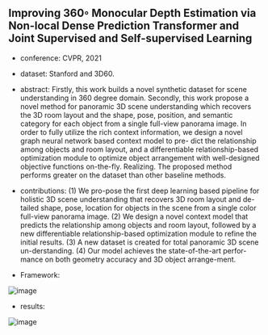 ## Improving 360◦ Monocular Depth Estimation via Non-local Dense Prediction Transformer and Joint Supervised and Self-supervised Learning
- conference: CVPR, 2021

- dataset: Stanford and 3D60.

- abstract: Firstly, this work builds a novel synthetic dataset for scene understanding in 360 degree domain. Secondly, this work propose a novel method for panoramic 3D scene understanding which recovers the 3D room layout and the shape, pose, position, and semantic category for each object from a single full-view panorama image. In order to fully utilize the rich context information, we design a novel graph neural network based context model to pre- dict the relationship among objects and room layout, and a differentiable relationship-based optimization module to optimize object arrangement with well-designed objective functions on-the-fly. Realizing. The proposed method performs greater on the dataset than other baseline methods.

- contributions: 
(1) We pro-pose the first deep learning based pipeline for holistic 3D scene understanding that recovers 3D room layout and de-tailed shape, pose, location for objects in the scene from a single color full-view panorama image. 
(2) We design a novel context model that predicts the relationship among objects and room layout, followed by a new differentiable relationship-based optimization module to refine the initial results.
(3) A new dataset is created for total panoramic 3D scene un-derstanding.
(4) Our model achieves the state-of-the-art perfor-mance on both geometry accuracy and 3D object arrange-ment.

- Framework:

![image](https://github.com/VLISLAB/360-DL-Survey/blob/main/Images/depth%20estimation/DPT_framework.png)

- results:

![image](https://github.com/VLISLAB/360-DL-Survey/blob/main/Images/depth%20estimation/DPT_result.png)

